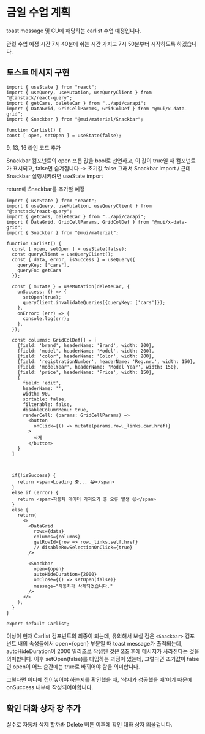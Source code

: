 # 금일 수업 계획
  toast message 및 CU에 해당하는 carlist 수업 예정입니다.

  관련 수업 예정 시간 7시 40분에 쉬는 시간 가지고 7시 50분부터 시작하도록 하겠습니다.

  ## 토스트 메시지 구현

  ```tsx
import { useState } from "react";
import { useQuery, useMutation, useQueryClient } from "@tanstack/react-query";
import { getCars, deleteCar } from "../api/carapi";
import { DataGrid, GridCellParams, GridColDef } from "@mui/x-data-grid";
import { Snackbar } from "@mui/material/Snackbar";

function Carlist() {
  const [ open, setOpen ] = useState(false);
  ```
9, 13, 16 라인 코드 추가

Snackbar 컴포넌트의 open 프롭 값을 bool로 선언하고, 이 값이 true일 때 컴포넌트가 표시되고, false면 숨겨집니다 -> 초기값 false
그래서 Snackbar import / 근데 Snackbar 실행시키려면 useState import

return에 Snackbar를 추가할 예정 

```tsx
import { useState } from "react";
import { useQuery, useMutation, useQueryClient } from "@tanstack/react-query";
import { getCars, deleteCar } from "../api/carapi";
import { DataGrid, GridCellParams, GridColDef } from "@mui/x-data-grid";
import { Snackbar } from "@mui/material";

function Carlist() {
  const [ open, setOpen ] = useState(false);
  const queryClient = useQueryClient();
  const { data, error, isSuccess } = useQuery({
    queryKey: ["cars"],
    queryFn: getCars
  });

  const { mutate } = useMutation(deleteCar, {
    onSuccess: () => {
      setOpen(true);
      queryClient.invalidateQueries({queryKey: ['cars']});
    },
    onError: (err) => {
      console.log(err);
    },
  });

  const columns: GridColDef[] = [
    {field: 'brand', headerName: 'Brand', width: 200},
    {field: 'model', headerName: 'Model', width: 200},
    {field: 'color', headerName: 'Color', width: 200},
    {field: 'registrationNumber', headerName: 'Reg.nr.', width: 150},
    {field: 'modelYear', headerName: 'Model Year', width: 150},
    {field: 'price', headerName: 'Price', width: 150},
    {
      field: 'edit',
      headerName: '',
      width: 90,
      sortable: false,
      filterable: false,
      disableColumnMenu: true,
      renderCell: (params: GridCellParams) =>
        <button
          onClick={() => mutate(params.row._links.car.href)}  
        >
          삭제
        </button>
    }
  ]



  if(!isSuccess) {
    return <span>Loading 중... 😂</span>
  }
  else if (error) {
    return <span>자동차 데이터 가져오기 중 오류 발생 😪</span>
  }
  else {
    return(
      <>
        <DataGrid
          rows={data}
          columns={columns}
          getRowId={row => row._links.self.href}
          // disableRowSelectionOnClick={true}
        />

        <Snackbar 
          open={open}
          autoHideDuration={2000}
          onClose={() => setOpen(false)}
          message="자동차가 삭제되었습니다."
        />
      </>
    );
  }
}

export default Carlist;
```

이상이 현재 Carlist 컴포넌트의 최종이 되는데, 유의해서 보실 점은 `<Snackbar>` 컴포넌트 내의 속성들에서 open={open} 부분일 때 toast message가 출력되는데, autoHideDuration이 2000 밀리초로 작성된 것은 2초 후에 메시지가 사라진다는 것을 의미합니다.
이후 setOpen(false)를 대입하는 과정이 있는데, 그렇다면 초기값이 false인 open이 어느 순간에는 true로 바뀌어야 함을 의미합니다.

그렇다면 어디에 집어넣어야 하는지를 확인했을 때, '삭제가 성공했을 때'이기 때문에
onSuccess 내부에 작성되어야합니다.

## 확인 대화 상자 창 추가

실수로 자동차 삭제 할까봐 Delete 버튼 이후에 확인 대화 상자 띄울겁니다.